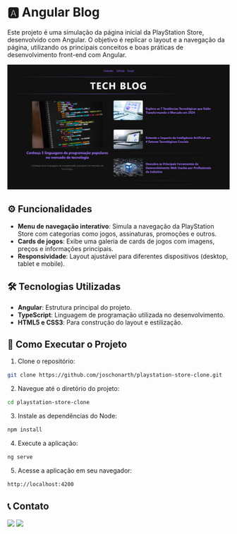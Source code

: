 # 🅰️ Angular Blog

Este projeto é uma simulação da página inicial da PlayStation Store, desenvolvido com Angular. O objetivo é replicar o layout e a navegação da página, utilizando os principais conceitos e boas práticas de desenvolvimento front-end com Angular.

![Demonstração do Projeto](assets/angular-blog.png)

## ⚙️ Funcionalidades

- **Menu de navegação interativo**: Simula a navegação da PlayStation Store com categorias como jogos, assinaturas, promoções e outros.
- **Cards de jogos**: Exibe uma galeria de cards de jogos com imagens, preços e informações principais.
- **Responsividade**: Layout ajustável para diferentes dispositivos (desktop, tablet e mobile).

## 🛠️ Tecnologias Utilizadas

- **Angular**: Estrutura principal do projeto.
- **TypeScript**: Linguagem de programação utilizada no desenvolvimento.
- **HTML5 e CSS3**: Para construção do layout e estilização.

## 🚀 Como Executar o Projeto

1. Clone o repositório:
```bash
git clone https://github.com/joschonarth/playstation-store-clone.git
```

2. Navegue até o diretório do projeto:
```bash
cd playstation-store-clone
```

3. Instale as dependências do Node:
```bash
npm install
```

4. Execute a aplicação:
```bash
ng serve
```

5. Acesse a aplicação em seu navegador:
```bash
http://localhost:4200
```


## 📞 Contato 

<div>
    <a href="https://www.linkedin.com/in/joschonarth/" target="_blank"><img src="https://img.shields.io/badge/LinkedIn-0077B5?style=for-the-badge&logo=linkedin&logoColor=white" target="_blank"></a>
    <a href="mailto:joschonarth@gmail.com" target="_blank"><img src="https://img.shields.io/badge/Gmail-D14836?style=for-the-badge&logo=gmail&logoColor=white" target="_blank"></a>
</div>
